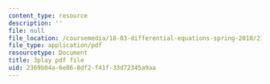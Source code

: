 ```yaml
---
content_type: resource
description: ''
file: null
file_location: /coursemedia/18-03-differential-equations-spring-2010/2369b04a6e868df2f41f33d72345a9aa_2SuTN8rpe4I.pdf
file_type: application/pdf
resourcetype: Document
title: 3play pdf file
uid: 2369b04a-6e86-8df2-f41f-33d72345a9aa
---
```

